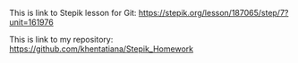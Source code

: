 This is link to Stepik lesson for Git:
https://stepik.org/lesson/187065/step/7?unit=161976

This is link to my repository:
https://github.com/khentatiana/Stepik_Homework
